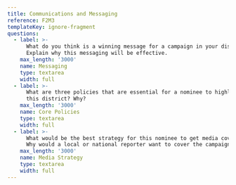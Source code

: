 ```yaml
---
title: Communications and Messaging
reference: F2M3
templateKey: ignore-fragment
questions:
  - label: >-
      What do you think is a winning message for a campaign in your district?
      Explain why this messaging will be effective.
    max_length: '3000'
    name: Messaging
    type: textarea
    width: full
  - label: >-
      What are three policies that are essential for a nominee to highlight in
      this district? Why?
    max_length: '3000'
    name: Core Policies
    type: textarea
    width: full
  - label: >-
      What would be the best strategy for this nominee to get media coverage?
      Why would a local or national reporter want to cover the campaign?
    max_length: '3000'
    name: Media Strategy
    type: textarea
    width: full
---
```


